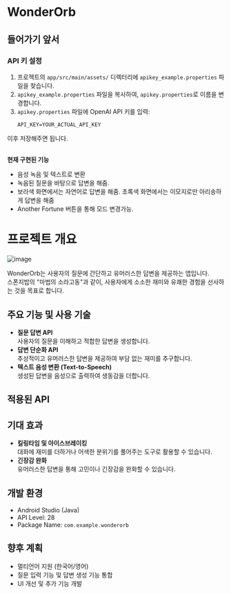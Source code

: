 # WonderOrb

## 들어가기 앞서
###  API 키 설정
1. 프로젝트의 `app/src/main/assets/` 디렉터리에 `apikey_example.properties` 파일을 찾습니다.
2. `apikey_example.properties` 파일을 복사하여, `apikey.properties`로 이름을 변경합니다.
3. `apikey.properties` 파일에 OpenAI API 키를 입력:
   ```properties
   API_KEY=YOUR_ACTUAL_API_KEY
이후 저장해주면 됩니다.

##
**현재 구현된 기능**  
- 음성 녹음 및 텍스트로 변환  
- 녹음된 질문을 바탕으로 답변을 해줌.
- 보라색 화면에서는 자연어로 답변을 해줌. 초록색 화면에서는 이모지로만 아리송하게 답변을 해줌
- Another Fortune 버튼을 통해 모드 변경가능.




   
# 프로젝트 개요  
![image](https://github.com/user-attachments/assets/50a555d6-c57b-4c76-8b1a-d9008256df85)


WonderOrb는 사용자의 질문에 간단하고 유머러스한 답변을 제공하는 앱입니다.  
스폰지밥의 "마법의 소라고동"과 같이, 사용자에게 소소한 재미와 유쾌한 경험을 선사하는 것을 목표로 합니다.

## 주요 기능 및 사용 기술  
- **질문 답변 API**  
  사용자의 질문을 이해하고 적합한 답변을 생성합니다.  
- **답변 단순화 API**  
  추상적이고 유머러스한 답변을 제공하여 부담 없는 재미를 추구합니다.  
- **텍스트 음성 변환 (Text-to-Speech)**  
  생성된 답변을 음성으로 출력하여 생동감을 더합니다.  

## 적용된 API  


## 기대 효과  
- **킬링타임 및 아이스브레이킹**  
  대화에 재미를 더하거나 어색한 분위기를 풀어주는 도구로 활용할 수 있습니다.  
- **긴장감 완화**  
  유머러스한 답변을 통해 고민이나 긴장감을 완화할 수 있습니다.  

## 개발 환경  
- Android Studio (Java)  
- API Level: 28  
- Package Name: `com.example.wonderorb`  

## 향후 계획  
- 멀티언어 지원 (한국어/영어)  
- 질문 입력 기능 및 답변 생성 기능 통합  
- UI 개선 및 추가 기능 개발  
